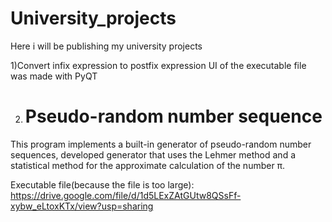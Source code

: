 # University_projects
Here i will be publishing my university projects  
  
1)Convert infix expression to postfix expression
UI of the executable file was made with PyQT  
  
2) # Pseudo-random number sequence
This program implements a built-in generator of pseudo-random number sequences, developed generator that uses the Lehmer method and a statistical method for the approximate calculation of the number π.  
  
Executable file(because the file is too large): https://drive.google.com/file/d/1d5LExZAtGUtw8QSsFf-xybw_eLtoxKTx/view?usp=sharing
